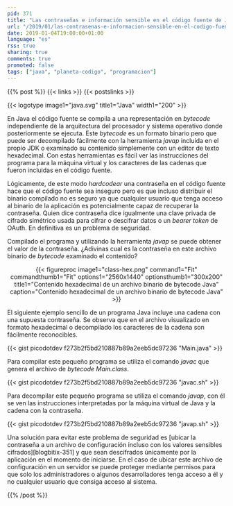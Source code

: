 ```yaml
---
pid: 371
title: "Las contraseñas e información sensible en el código fuente de Java no son seguras"
url: "/2019/01/las-contrasenas-e-informacion-sensible-en-el-codigo-fuente-de-java-no-son-seguras/"
date: 2019-01-04T19:00:00+01:00
language: "es"
rss: true
sharing: true
comments: true
promoted: false
tags: ["java", "planeta-codigo", "programacion"]
---
```


{{% post %}}
{{< links >}}
{{< postslinks >}}

{{< logotype image1="java.svg" title1="Java" width1="200" >}}

En Java el código fuente se compila a una representación en _bytecode_ independiente de la arquitectura del procesador y sistema operativo donde posteriormente se ejecuta. Este _bytecode_ es un formato binario pero que puede ser decompilado fácilmente con la herramienta _javap_ incluida en el propio JDK o examinado su contenido simplemente con un editor de texto hexadecimal. Con estas herramientas es fácil ver las instrucciones del programa para la máquina virtual y los caracteres de las cadenas que fueron incluidas en el código fuente.

Lógicamente, de este modo _hardcodear_ una contraseña en el código fuente hace que el código fuente sea inseguro pero es que incluso distribuir el binario compilado no es seguro ya que cualquier usuario que tenga acceso al binario de la aplicación es potencialmente capaz de recuperar la contraseña. Quien dice contraseña dice igualmente una clave privada de cifrado simétrico usada para cifrar o descifrar datos o un _bearer token_ de OAuth. En definitiva es un problema de seguridad.

Compilado el programa y utilizando la herramienta _javap_ se puede obtener el valor de la contraseña. ¿Adivinas cual es la contraseña en este archivo binario de _bytecode_ examinado el contenido?

<div class="media" style="text-align: center;">
    {{< figureproc
        image1="class-hex.png" command1="Fit" commandthumb1="Fit" options1="2560x1440" optionsthumb1="300x200" title1="Contenido hexadecimal de un archivo binario de bytecode Java"
        caption="Contenido hexadecimal de un archivo binario de bytecode Java" >}}
</div>

El siguiente ejemplo sencillo de un programa Java incluye una cadena con una supuesta contraseña. Se observa que en el archivo visualizado en formato hexadecimal o decompilado los caracteres de la cadena son fácilmente reconocibles.

{{< gist picodotdev f273b2f5bd210887b89a2eeb5dc97236 "Main.java" >}}

Para compilar este pequeño programa se utiliza el comando _javac_ que genera el archivo de _bytecode_ _Main.class_.

{{< gist picodotdev f273b2f5bd210887b89a2eeb5dc97236 "javac.sh" >}}

Para decompilar este pequeño programa se utiliza el comando _javap_, con él se ven las instrucciones interpretadas por la máquina virtual de Java y la cadena con la contraseña.

{{< gist picodotdev f273b2f5bd210887b89a2eeb5dc97236 "javap.sh" >}}

Una solución para evitar este problema de seguridad es [ubicar la contraseña a un archivo de configuración incluso con los valores sensibles cifrados][blogbitix-351] y que sean descifrados únicamente por la aplicación en el momento de iniciarse. En el caso de ubicar este archivo de configuración en un servidor se puede proteger mediante permisos para que solo los administradores o algunos desarrolladores tenga acceso a él y no cualquier usuario que consiga acceso al sistema.

{{% /post %}}
